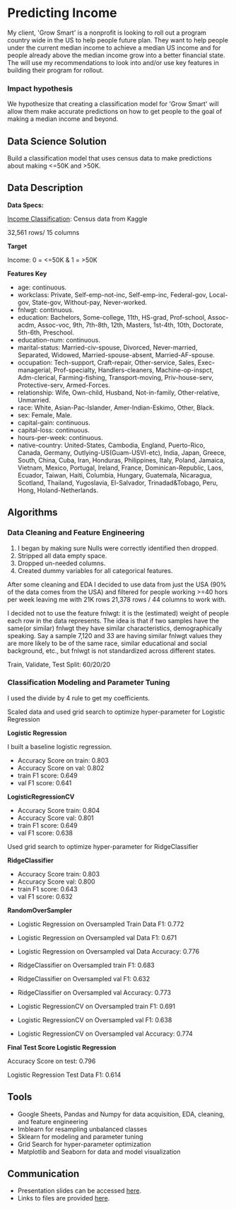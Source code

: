 # Predicting Income

My client, 'Grow Smart' is a nonprofit is looking to roll out a program country wide in the US to help people future plan. They want to help people under the current median 
income to achieve a median US income and for people already above the median income grow into a better financial state. The will use my recommendations to look 
into and/or use key features in building their program for rollout.

### Impact hypothesis

We hypothesize that creating a classification model for 'Grow Smart' will allow them make accurate predictions on how to get people to the goal of making a median income and beyond.

## Data Science Solution

Build a classification model that uses census data to make predictions about making <=50K and >50K.

## Data Description
**Data Specs:**

[Income Classification](https://www.kaggle.com/lodetomasi1995/income-classification): Census data from Kaggle

32,561 rows/ 15 columns

**Target**

Income: 0 = <=50K & 1 = >50K

**Features Key**

- age: continuous.
- workclass: Private, Self-emp-not-inc, Self-emp-inc, Federal-gov, Local-gov, State-gov, Without-pay, Never-worked.
- fnlwgt: continuous.
- education: Bachelors, Some-college, 11th, HS-grad, Prof-school, Assoc-acdm, Assoc-voc, 9th, 7th-8th, 12th, Masters, 1st-4th, 10th, Doctorate, 5th-6th, Preschool.
- education-num: continuous.
- marital-status: Married-civ-spouse, Divorced, Never-married, Separated, Widowed, Married-spouse-absent, Married-AF-spouse.
- occupation: Tech-support, Craft-repair, Other-service, Sales, Exec-managerial, Prof-specialty, Handlers-cleaners, Machine-op-inspct, Adm-clerical, Farming-fishing, 
Transport-moving, Priv-house-serv, Protective-serv, Armed-Forces.
- relationship: Wife, Own-child, Husband, Not-in-family, Other-relative, Unmarried.
- race: White, Asian-Pac-Islander, Amer-Indian-Eskimo, Other, Black.
- sex: Female, Male.
- capital-gain: continuous.
- capital-loss: continuous.
- hours-per-week: continuous.
- native-country: United-States, Cambodia, England, Puerto-Rico, Canada, Germany, Outlying-US(Guam-USVI-etc), India, Japan, Greece, South, China, Cuba, Iran, Honduras,
Philippines, Italy, Poland, Jamaica, Vietnam, Mexico, Portugal, Ireland, France, Dominican-Republic, Laos, Ecuador, Taiwan, Haiti, Columbia, Hungary, Guatemala, Nicaragua, Scotland, 
Thailand, Yugoslavia, El-Salvador, Trinadad&Tobago, Peru, Hong, Holand-Netherlands.

## Algorithms
### Data Cleaning and Feature Engineering
1. I began by making sure Nulls were correctly identified then dropped.
2. Stripped all data empty space.
3. Dropped un-needed columns.
4. Created dummy variables for all categorical features.

After some cleaning and EDA I decided to use data from just the USA (90% of the data comes from the USA) and filtered for people working >=40 hors per 
week leaving me with 21K rows 21,378 rows / 44 columns to work with. 

I decided not to use the feature fnlwgt: it is the (estimated) weight of people each row in the data represents. The idea is that if two samples have the same(or similar) fnlwgt 
they have similar characteristics, demographically speaking. Say a sample 7,120 and 33 are having similar fnlwgt values they are more likely to be of the same race, similar educational 
and social background, etc., but fnlwgt is not standardized across different states.

Train, Validate, Test Split: 60/20/20

### Classification Modeling and Parameter Tuning

I used the divide by 4 rule to get my coefficients.

Scaled data and used grid search to optimize hyper-parameter for Logistic Regression

**Logistic Regression**

I built a baseline logistic regression. 
- Accuracy Score on train: 0.803
- Accuracy Score on val: 0.802
- train F1 score: 0.649
- val F1 score: 0.641

**LogisticRegressionCV**
- Accuracy Score train: 0.804
- Accuracy Score val: 0.801
- train F1 score: 0.649
- val F1 score: 0.638

Used grid search to optimize hyper-parameter for RidgeClassifier

**RidgeClassifier**

- Accuracy Score train: 0.803
- Accuracy Score val: 0.800
- train F1 score: 0.643
- val F1 score: 0.632

**RandomOverSampler**

- Logistic Regression on Oversampled Train Data F1: 0.772
- Logistic Regression on Oversampled val Data F1:  0.671
- Logistic Regression on Oversampled val Data Accuracy:  0.776

- RidgeClassifier on Oversampled train F1: 0.683
- RidgeClassifier on Oversampled val F1: 0.632
- RidgeClassifier on Oversampled val Accuracy: 0.773

- Logistic RegressionCV on Oversampled train F1: 0.691
- Logistic RegressionCV on Oversampled val F1: 0.638
- Logistic RegressionCV on Oversampled val Accuracy: 0.774

**Final Test Score Logistic Regression**

Accuracy Score on test: 0.796

Logistic Regression Test Data F1: 0.614

## Tools
- Google Sheets, Pandas and Numpy for data acquisition, EDA, cleaning, and feature engineering
- Imblearn for resampling unbalanced classes
- Sklearn for modeling and parameter tuning
- Grid Search for hyper-parameter optimization
- Matplotlib and Seaborn for data and model visualization


## Communication
- Presentation slides can be accessed [here](https://github.com/katurn1/Classification_Project).
- Links to files are provided [here](https://github.com/katurn1/Classification_Project).
